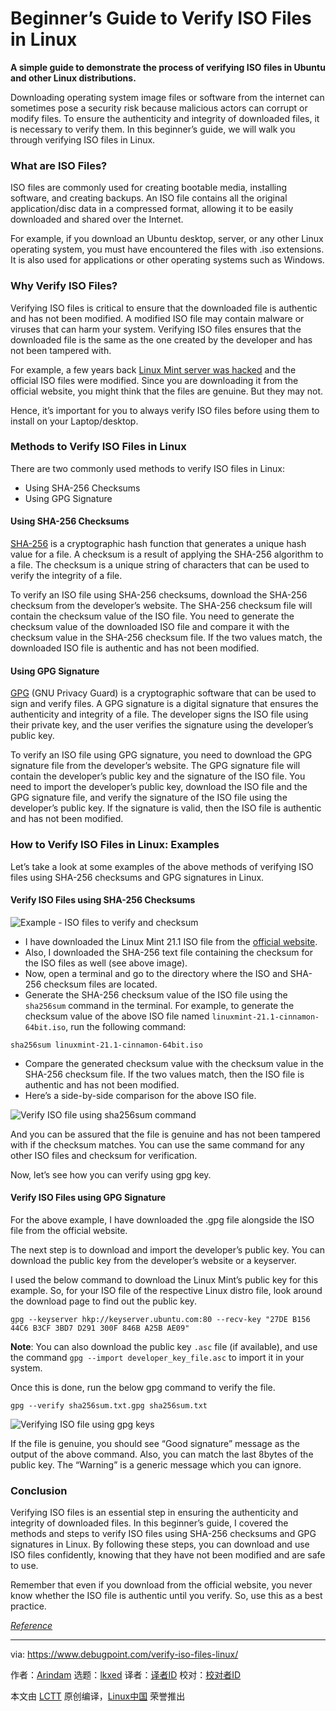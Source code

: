 [#]: subject: "Beginner’s Guide to Verify ISO Files in Linux"
[#]: via: "https://www.debugpoint.com/verify-iso-files-linux/"
[#]: author: "Arindam https://www.debugpoint.com/author/admin1/"
[#]: collector: "lkxed"
[#]: translator: " "
[#]: reviewer: " "
[#]: publisher: " "
[#]: url: " "

Beginner’s Guide to Verify ISO Files in Linux
======

**A simple guide to demonstrate the process of verifying ISO files in Ubuntu and other Linux distributions.**

Downloading operating system image files or software from the internet can sometimes pose a security risk because malicious actors can corrupt or modify files. To ensure the authenticity and integrity of downloaded files, it is necessary to verify them. In this beginner’s guide, we will walk you through verifying ISO files in Linux.

### What are ISO Files?

ISO files are commonly used for creating bootable media, installing software, and creating backups. An ISO file contains all the original application/disc data in a compressed format, allowing it to be easily downloaded and shared over the Internet.

For example, if you download an Ubuntu desktop, server, or any other Linux operating system, you must have encountered the files with .iso extensions. It is also used for applications or other operating systems such as Windows.

### Why Verify ISO Files?

Verifying ISO files is critical to ensure that the downloaded file is authentic and has not been modified. A modified ISO file may contain malware or viruses that can harm your system. Verifying ISO files ensures that the downloaded file is the same as the one created by the developer and has not been tampered with.

For example, a few years back [Linux Mint server was hacked][1] and the official ISO files were modified. Since you are downloading it from the official website, you might think that the files are genuine. But they may not.

Hence, it’s important for you to always verify ISO files before using them to install on your Laptop/desktop.

### Methods to Verify ISO Files in Linux

There are two commonly used methods to verify ISO files in Linux:

- Using SHA-256 Checksums
- Using GPG Signature

#### Using SHA-256 Checksums

[SHA-256][2] is a cryptographic hash function that generates a unique hash value for a file. A checksum is a result of applying the SHA-256 algorithm to a file. The checksum is a unique string of characters that can be used to verify the integrity of a file.

To verify an ISO file using SHA-256 checksums, download the SHA-256 checksum from the developer’s website. The SHA-256 checksum file will contain the checksum value of the ISO file. You need to generate the checksum value of the downloaded ISO file and compare it with the checksum value in the SHA-256 checksum file. If the two values match, the downloaded ISO file is authentic and has not been modified.

#### Using GPG Signature

[GPG][3] (GNU Privacy Guard) is a cryptographic software that can be used to sign and verify files. A GPG signature is a digital signature that ensures the authenticity and integrity of a file. The developer signs the ISO file using their private key, and the user verifies the signature using the developer’s public key.

To verify an ISO file using GPG signature, you need to download the GPG signature file from the developer’s website. The GPG signature file will contain the developer’s public key and the signature of the ISO file. You need to import the developer’s public key, download the ISO file and the GPG signature file, and verify the signature of the ISO file using the developer’s public key. If the signature is valid, then the ISO file is authentic and has not been modified.

### How to Verify ISO Files in Linux: Examples

Let’s take a look at some examples of the above methods of verifying ISO files using SHA-256 checksums and GPG signatures in Linux.

#### Verify ISO Files using SHA-256 Checksums

![Example - ISO files to verify and checksum][4]

- I have downloaded the Linux Mint 21.1 ISO file from the [official website][5].
- Also, I downloaded the SHA-256 text file containing the checksum for the ISO files as well (see above image).
- Now, open a terminal and go to the directory where the ISO and SHA-256 checksum files are located.
- Generate the SHA-256 checksum value of the ISO file using the `sha256sum` command in the terminal. For example, to generate the checksum value of the above ISO file named `linuxmint-21.1-cinnamon-64bit.iso`, run the following command:

```
sha256sum linuxmint-21.1-cinnamon-64bit.iso
```

- Compare the generated checksum value with the checksum value in the SHA-256 checksum file. If the two values match, then the ISO file is authentic and has not been modified.
- Here’s a side-by-side comparison for the above ISO file.

![Verify ISO file using sha256sum command][6]

And you can be assured that the file is genuine and has not been tampered with if the checksum matches. You can use the same command for any other ISO files and checksum for verification.

Now, let’s see how you can verify using gpg key.

#### Verify ISO Files using GPG Signature

For the above example, I have downloaded the .gpg file alongside the ISO file from the official website.

The next step is to download and import the developer’s public key. You can download the public key from the developer’s website or a keyserver.

I used the below command to download the Linux Mint’s public key for this example. So, for your ISO file of the respective Linux distro file, look around the download page to find out the public key.

```
gpg --keyserver hkp://keyserver.ubuntu.com:80 --recv-key "27DE B156 44C6 B3CF 3BD7 D291 300F 846B A25B AE09"
```

**Note**: You can also download the public key `.asc` file (if available), and use the command `gpg --import developer_key_file.asc` to import it in your system.

Once this is done, run the below gpg command to verify the file.

```
gpg --verify sha256sum.txt.gpg sha256sum.txt
```

![Verifying ISO file using gpg keys][7]

If the file is genuine, you should see “Good signature” message as the output of the above command. Also, you can match the last 8bytes of the public key. The “Warning” is a generic message which you can ignore.

### Conclusion

Verifying ISO files is an essential step in ensuring the authenticity and integrity of downloaded files. In this beginner’s guide, I covered the methods and steps to verify ISO files using SHA-256 checksums and GPG signatures in Linux. By following these steps, you can download and use ISO files confidently, knowing that they have not been modified and are safe to use.

Remember that even if you download from the official website, you never know whether the ISO file is authentic until you verify. So, use this as a best practice.

[_Reference_][8]

--------------------------------------------------------------------------------

via: https://www.debugpoint.com/verify-iso-files-linux/

作者：[Arindam][a]
选题：[lkxed][b]
译者：[译者ID](https://github.com/译者ID)
校对：[校对者ID](https://github.com/校对者ID)

本文由 [LCTT](https://github.com/LCTT/TranslateProject) 原创编译，[Linux中国](https://linux.cn/) 荣誉推出

[a]: https://www.debugpoint.com/author/admin1/
[b]: https://github.com/lkxed/
[1]: https://blog.linuxmint.com/?p=2994
[2]: https://en.wikipedia.org/wiki/SHA-2
[3]: https://gnupg.org/
[4]: https://www.debugpoint.com/wp-content/uploads/2023/04/Example-ISO-files-to-verify-and-checksum.jpg
[5]: https://linuxmint.com/edition.php?id=302
[6]: https://www.debugpoint.com/wp-content/uploads/2023/04/Verify-ISO-file-using-sha256-command.jpg
[7]: https://www.debugpoint.com/wp-content/uploads/2023/04/Verifying-ISO-file-using-gpg-keys.jpg
[8]: https://linuxmint-installation-guide.readthedocs.io/en/latest/verify.html